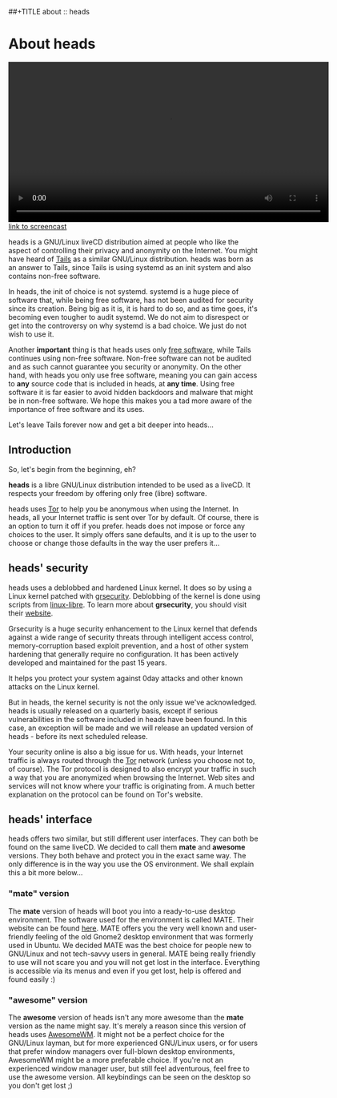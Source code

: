 ##+TITLE about :: heads

About heads
===========

<video src="heads-short.webm" controls width=640></video>
[link to screencast](heads-short.webm)

heads is a GNU/Linux liveCD distribution aimed at people who like the
aspect of controlling their privacy and anonymity on the Internet. You
might have heard of [Tails](http://tails.boum.org) as a similar
GNU/Linux distribution. heads was born as an answer to Tails, since
Tails is using systemd as an init system and also contains non-free
software.

In heads, the init of choice is not systemd. systemd is a huge
piece of software that, while being free software, has not been audited
for security since its creation. Being big as it is, it is hard to do
so, and as time goes, it's becoming even tougher to audit systemd. We do
not aim to disrespect or get into the controversy on why systemd is a
bad choice. We just do not wish to use it.

Another **important** thing is that heads uses only
[free software](https://www.gnu.org/philosophy/free-sw.html),
while Tails continues using non-free software. Non-free software can not
be audited and as such cannot guarantee you security or anonymity. On
the other hand, with heads you only use free software, meaning you can
gain access to **any** source code that is included in heads, at **any
time**. Using free software it is far easier to avoid hidden backdoors
and malware that might be in non-free software. We hope this makes you a
tad more aware of the importance of free software and its uses.

Let's leave Tails forever now and get a bit deeper into heads...

## Introduction

So, let's begin from the beginning, eh?

**heads** is a libre GNU/Linux distribution intended to be used as a
liveCD. It respects your freedom by offering only free (libre) software.

heads uses [Tor](https://torproject.org) to help you be anonymous when
using the Internet. In heads, all your Internet traffic is sent over Tor
by default. Of course, there is an option to turn it off if you prefer.
heads does not impose or force any choices to the user. It simply offers
sane defaults, and it is up to the user to choose or change those
defaults in the way the user prefers it...

## heads' security

heads uses a deblobbed and hardened Linux kernel. It does so by using
a Linux kernel patched with [grsecurity](https://grsecurity.net/).
Deblobbing of the kernel is done using scripts from
[linux-libre](http://www.fsfla.org/svn/fsfla/software/linux-libre/scripts/).
To learn more about **grsecurity**, you should visit their
[website](https://grsecurity.net/).

Grsecurity is a huge security enhancement to the Linux kernel that
defends against a wide range of security threats through intelligent
access control, memory-corruption based exploit prevention, and a host
of other system hardening that generally require no configuration. It
has been actively developed and maintained for the past 15 years.

It helps you protect your system against 0day attacks and other known
attacks on the Linux kernel.

But in heads, the kernel security is not the only issue we've
acknowledged. heads is usually released on a quarterly basis, except if
serious vulnerabilities in the software included in heads have been
found. In this case, an exception will be made and we will release an
updated version of heads - before its next scheduled release.

Your security online is also a big issue for us. With heads, your
Internet traffic is always routed through the
[Tor](https://torproject.org) network (unless you choose not to, of
course). The Tor protocol is designed to also encrypt your traffic in
such a way that you are anonymized when browsing the Internet. Web sites
and services will not know where your traffic is originating from. A
much better explanation on the protocol can be found on Tor's website.

## heads' interface

heads offers two similar, but still different user interfaces. They can
both be found on the same liveCD. We decided to call them **mate** and
**awesome** versions. They both behave and protect you in the exact same
way. The only difference is in the way you use the OS environment. We
shall explain this a bit more below...

### "mate" version

The **mate** version of heads will boot you into a ready-to-use desktop
environment. The software used for the environment is called MATE. Their
website can be found [here](http://mate-desktop.org/). MATE offers you
the very well known and user-friendly feeling of the old Gnome2 desktop
environment that was formerly used in Ubuntu. We decided MATE was the
best choice for people new to GNU/Linux and not tech-savvy users in
general. MATE being really friendly to use will not scare you and you
will not get lost in the interface. Everything is accessible via its
menus and even if you get lost, help is offered and found easily :)

### "awesome" version

The **awesome** version of heads isn't any more awesome than the
**mate** version as the name might say. It's merely a reason since this
version of heads uses [AwesomeWM](https://awesomewm.org). It might not
be a perfect choice for the GNU/Linux layman, but for more experienced
GNU/Linux users, or for users that prefer window managers over
full-blown desktop environments, AwesomeWM might be a more preferable
choice. If you're not an experienced window manager user, but still feel
adventurous, feel free to use the awesome version. All keybindings can
be seen on the desktop so you don't get lost ;)
